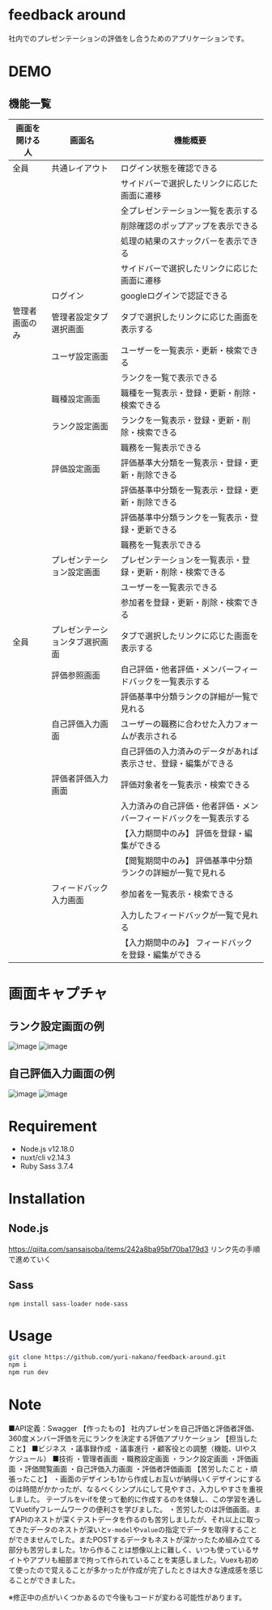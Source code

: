 
# feedback around
社内でのプレゼンテーションの評価をし合うためのアプリケーションです。

# DEMO
 ## 機能一覧
  | 画面を開ける人  | 画面名 | 機能概要 |
  | ------------- | ------------- | ------------- |
  | 全員  | 共通レイアウト  |  ログイン状態を確認できる |
  |   |   |  サイドバーで選択したリンクに応じた画面に遷移 |
  |   |   |  全プレゼンテーション一覧を表示する |
  |   |   |  削除確認のポップアップを表示できる |
  |   |   | 処理の結果のスナックバーを表示できる  |
  |   |   |  サイドバーで選択したリンクに応じた画面に遷移 |
  |   | ログイン  | googleログインで認証できる  |
  | 管理者画面のみ  | 管理者設定タブ選択画面  |  タブで選択したリンクに応じた画面を表示する |
  |   |  ユーザ設定画面 |  ユーザーを一覧表示・更新・検索できる |
  |   |   | ランクを一覧で表示できる  |
  |   | 職種設定画面  | 職種を一覧表示・登録・更新・削除・検索できる  |
  |   | ランク設定画面  | ランクを一覧表示・登録・更新・削除・検索できる  |
  |   |   |  職務を一覧表示できる  |
  |   | 評価設定画面  | 評価基準大分類を一覧表示・登録・更新・削除できる   |
  |   |   | 評価基準中分類を一覧表示・登録・更新・削除できる  |
  |   |   | 評価基準中分類ランクを一覧表示・登録・更新できる  |
  |   |   | 職務を一覧表示できる  |
  |   | プレゼンテーション設定画面  | プレゼンテーションを一覧表示・登録・更新・削除・検索できる  |
  |   |   | ユーザーを一覧表示できる  |
  |   |   |  参加者を登録・更新・削除・検索できる |
  | 全員  | プレゼンテーションタブ選択画面  | タブで選択したリンクに応じた画面を表示する  |
  |   | 評価参照画面  | 自己評価・他者評価・メンバーフィードバックを一覧表示する  |
  |   |   | 評価基準中分類ランクの詳細が一覧で見れる  |
  |   | 自己評価入力画面  | ユーザーの職務に合わせた入力フォームが表示される  |
  |   |   | 自己評価の入力済みのデータがあれば表示させ、登録・編集ができる  |
  |   | 評価者評価入力画面  | 評価対象者を一覧表示・検索できる  |
  |   |   | 入力済みの自己評価・他者評価・メンバーフィードバックを一覧表示する  |
  |   |   | 【入力期間中のみ】 評価を登録・編集ができる  |
  |   |   | 【閲覧期間中のみ】 評価基準中分類ランクの詳細が一覧で見れる |
  |   | フィードバック入力画面  | 参加者を一覧表示・検索できる  |
  |   |   | 入力したフィードバックが一覧で見れる  |
  |   |   |  【入力期間中のみ】 フィードバックを登録・編集ができる |
  
# 画面キャプチャ

## ランク設定画面の例 
 ![image](https://user-images.githubusercontent.com/64944011/99029840-e0c1b980-25b6-11eb-840f-4594ea580113.png)
![image](https://user-images.githubusercontent.com/64944011/99029852-e7e8c780-25b6-11eb-82fc-ddc66ba43c7b.png)

## 自己評価入力画面の例 
![image](https://user-images.githubusercontent.com/64944011/99031311-216f0200-25ba-11eb-9ca1-0b65b89db9da.png)
![image](https://user-images.githubusercontent.com/64944011/99031063-78c0a280-25b9-11eb-9398-98ff131563f7.png)

 
# Requirement

* Node.js v12.18.0
* nuxt/cli v2.14.3
* Ruby Sass 3.7.4

# Installation

## Node.js
https://qiita.com/sansaisoba/items/242a8ba95bf70ba179d3
リンク先の手順で進めていく
 

## Sass
`npm install sass-loader node-sass`
 
# Usage
 
```bash
git clone https://github.com/yuri-nakano/feedback-around.git
npm i
npm run dev
```
 
# Note
 
■API定義：Swagger
【作ったもの】
社内プレゼンを自己評価と評価者評価、360度メンバー評価を元にランクを決定する評価アプリケーション
【担当したこと】
■ビジネス
・議事録作成
・議事進行
・顧客役との調整（機能、UIやスケジュール）
■技術
・管理者画面
	・職務設定画面
	・ランク設定画面
・評価画面
	・評価閲覧画面
	・自己評価入力画面
	・評価者評価画面
【苦労したこと・頑張ったこと】
・画面のデザインも1から作成しお互いが納得いくデザインにするのは時間がかかったが、なるべくシンプルにして見やすさ、入力しやすさを重視しました。
テーブルをv-ifを使って動的に作成するのを体験し、この学習を通してVuetifyフレームワークの便利さを学びました。
・苦労したのは評価画面。まずAPIのネストが深くテストデータを作るのも苦労しましたが、それ以上に取ってきたデータのネストが深いと`v-model`や`value`の指定でデータを取得することができませんでした。またPOSTするデータもネストが深かったため組み立てる部分も苦労しました。1から作ることは想像以上に難しく、いつも使っているサイトやアプリも細部まで拘って作られていることを実感しました。Vuexも初めて使ったので覚えることが多かったが作成が完了したときは大きな達成感を感じることができました。
 
 ※修正中の点がいくつかあるので今後もコードが変わる可能性があります。
